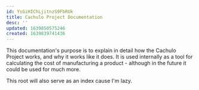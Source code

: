 ```yaml
---
id: YsGiHIChLjitnzS9FbRUk
title: Cachulo Project Documentation
desc: ''
updated: 1639850575246
created: 1639839741436
---
```


This documentation's purpose is to explain in detail how the Cachulo Project works, and why it works like it does. It is used internally as a tool for calculating the cost of manufacturing a product - although in the future it could be used for much more.

This root will also serve as an index cause I'm lazy.

